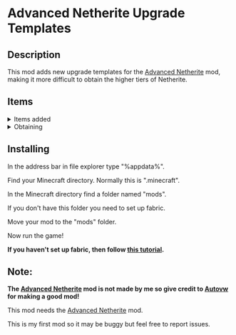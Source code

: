 # Advanced Netherite Upgrade Templates
## Description
This mod adds new upgrade templates for the [Advanced Netherite](https://modrinth.com/mod/advanced-netherite) mod, making it more difficult to obtain the higher tiers of Netherite.
## Items
<details>
<summary>Items added</summary>

Netherrack Rock

Gilded Blackstone Rock

Clump of Gilded Blackstone Rocks
 
Smelted Template Base

Template Base

Netherite-Iron Upgrade Template
 
Netherite-Gold Upgrade Template

Netherite-Emerald Upgrade Template

Netherite-Diamond Upgrade Template

</details>


<details>
<summary>Obtaining</summary>

### Netherrack Rock:
 
Crafting: 1 Netherrack = 9 Netherrack Rocks

### Gilded Blackstone Rock

Crafting: 1 Gilded Blackstone = 9 Gilded Blackstone Rock

### Clump of Gilded Blackstone Rocks
 
Crafting: 6 Gilded Blackstone Rocks = 1 Clump of Gilded Blackstone Rocks

### Smelted Template Base

Blasting: 1 Clump of Gilded Blackstone Rocks = 1 Smelted Template Base

### Template Base

Crafting: 1 Smelted Template Base = 1 Template Base

### Netherite-Iron Upgrade Template

Spawning: 75% Chance in BASTION_TREASURE loot table (Same chest as the one with 100% chance of netherite upgrade spawn)

Duplicating: 1 Netherite-Iron Upgrade Template + 1 Iron Ingot + 1 Template Base = 2 Netherite-Iron Upgrade Template

### Netherite-Gold Upgrade Template

Spawning: 50% Chance in BASTION_TREASURE loot table (Same chest as the one with 100% chance of netherite upgrade spawn)

Duplicating: 1 Netherite-Gold Upgrade Template + 1 Gold Ingot + 1 Template Base = 2 Netherite-Gold Upgrade Template

### Netherite-Emerald Upgrade Template

Spawning: 25% Chance in BASTION_TREASURE loot table (Same chest as the one with 100% chance of netherite upgrade spawn)

Duplicating: 1 Netherite-Emerald Upgrade Template + 1 Emerald + 1 Template Base = 2 Netherite-Emerald Upgrade Template

### Netherite-Diamond Upgrade Template

Spawning: 12.5% Chance in BASTION_TREASURE loot table (Same chest as the one with 100% chance of netherite upgrade spawn)

Duplicating: 1 Netherite-Diamond Upgrade Template + 1 Diamond + 1 Template Base = 2 Netherite-Diamond Upgrade Template

</details>

## Installing
 In the address bar in file explorer type "%appdata%".

Find your Minecraft directory. Normally this is ".minecraft".

 In the Minecraft directory find a folder named "mods".
 
 If you don't have this folder you need to set up fabric.
 
 Move your mod to the "mods" folder.
 
 Now run the game!

**If you haven't set up fabric, then follow [this tutorial](https://wiki.fabricmc.net/install).**


## Note:
  **The [Advanced Netherite](https://modrinth.com/mod/advanced-netherite) mod is not made by me so give credit to [Autovw](https://modrinth.com/user/Autovw) for making a good mod!** 

 This mod needs the [Advanced Netherite](https://modrinth.com/mod/advanced-netherite) mod.
 
 This is my first mod so it may be buggy but feel free to report issues.
